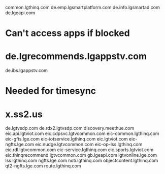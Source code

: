 common.lgthinq.com
de.emp.lgsmartplatform.com
de.info.lgsmartad.com
de.lgeapi.com
# Can't access apps if blocked
# de.lgrecommends.lgappstv.com
de.ibs.lgappstv.com
# Needed for timesync
# x.ss2.us
de.lgtvsdp.com
de.rdx2.lgtvsdp.com
discovery.meethue.com
eic.api.lgtviot.com
eic.cdpsvc.lgtvcommon.com
eic-common.lgthinq.com
eic-gfts.lge.com
eic-iotservice.lgthinq.com
eic.lgtviot.com
eic-ngfts.lge.com
eic.nudge.lgtvcommon.com
eic-op-lss.lgthinq.com
eic.rdl.lgtvcommon.com
eic-service.lgthinq.com
eic.sports.lgtviot.com
eic.thinqrecommend.lgtvcommon.com
gb.lgeapi.com
lgtvonline.lge.com
lss.lgthinq.com
ngfts.lge.com
noti.lgthinq.com
objectcontent.lgthinq.com
qt2-ngfts.lge.com
route.lgthinq.com
